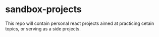 # sandbox-projects

This repo will contain personal react projects aimed at practicing cetain topics, or serving as a side projects.
